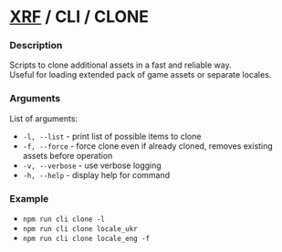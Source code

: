 # [XRF](../../) / CLI / CLONE

### Description

Scripts to clone additional assets in a fast and reliable way. <br/>
Useful for loading extended pack of game assets or separate locales.

### Arguments

List of arguments:

- `-l, --list` - print list of possible items to clone
- `-f, --force` - force clone even if already cloned, removes existing assets before operation
- `-v, --verbose` - use verbose logging
- `-h, --help` - display help for command

### Example

- `npm run cli clone -l`
- `npm run cli clone locale_ukr`
- `npm run cli clone locale_eng -f`
